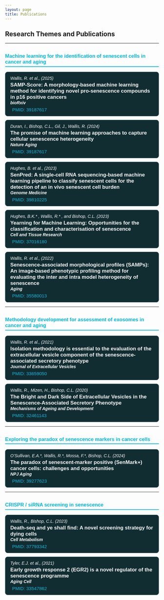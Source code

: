 ```yaml
---
layout: page
title: Publications
---
```


<style>
  h3.theme-title {
    color: #02b8de;
    border-bottom: 2px solid #02b8de;
    padding-bottom: 0.3rem;
    margin-top: 2rem;
    font-weight: 600;
    font-family: Arial, sans-serif;
  }
  
  .pub-entry {
    background: #112D32;
    border: 1px solid #254E58;
    border-radius: 8px;
    padding: 12px 16px;
    margin: 12px 0;
    color: #f7f9fa;
    font-family: Arial, sans-serif;
  }

  .pub-title {
    font-weight: 700;
    font-size: 1.05rem;
  }

  .pub-authors {
    font-style: italic;
    margin-bottom: 4px;
  }

  .pub-journal {
    font-weight: 600;
    margin-bottom: 6px;
  }

  .pub-links a {
    color: #02b8de;
    text-decoration: none;
    margin-right: 12px;
    font-size: 0.95rem;
  }
  
  .pub-links a:hover {
    text-decoration: underline;
  }
  
  .fa-link, .fa-file-pdf {
    margin-right: 6px;
  }
</style>

## Research Themes and Publications

---

<h3 class="theme-title">Machine learning for the identification of senescent cells in cancer and aging</h3>

<div class="pub-entry">
  <div class="pub-authors">Wallis, R. et al., (2025)</div>
  <div class="pub-title">SAMP-Score: A morphology-based machine learning method for identifying novel pro-senescence compounds in p16 positive cancers</div>
  <div class="pub-journal"><em>bioRxiv</em></div>
  <div class="pub-links">
    <a href="https://www.biorxiv.org/content/10.1101/2025.06.09.658585v1" target="_blank" rel="noopener">
      <i class="fas fa-link"></i>PMID: 39187617
    </a>
  </div>
</div>

<div class="pub-entry">
  <div class="pub-authors">Duran, I., Bishop, C.L., Gil, J., Wallis, R. (2024)</div>
  <div class="pub-title">The promise of machine learning approaches to capture cellular senescence heterogeneity</div>
  <div class="pub-journal"><em>Nature Aging</em></div>
  <div class="pub-links">
    <a href="https://pubmed.ncbi.nlm.nih.gov/39187617/" target="_blank" rel="noopener">
      <i class="fas fa-link"></i>PMID: 39187617
    </a>
  </div>
</div>

<div class="pub-entry">
  <div class="pub-authors">Hughes, B. et al., (2023)</div>
  <div class="pub-title">SenPred: A single-cell RNA sequencing-based machine learning pipeline to classify senescent cells for the detection of an in vivo senescent cell burden</div>
  <div class="pub-journal"><em>Genome Medicine</em></div>
  <div class="pub-links">
    <a href="https://genomemedicine.biomedcentral.com/articles/10.1186/s13073-024-01418-0" target="_blank" rel="noopener">
      <i class="fas fa-link"></i>PMID: 39810225
    </a>
  </div>
</div>

<div class="pub-entry">
  <div class="pub-authors">Hughes, B.K.* , Wallis, R.* , and Bishop, C.L. (2023)</div>
  <div class="pub-title">Yearning for Machine Learning: Opportunities for the classification and characterisation of senescence</div>
  <div class="pub-journal"><em>Cell and Tissue Research</em></div>
  <div class="pub-links">
    <a href="https://pubmed.ncbi.nlm.nih.gov/37016180/" target="_blank" rel="noopener">
      <i class="fas fa-link"></i>PMID: 37016180
    </a>
  </div>
</div>

<div class="pub-entry">
  <div class="pub-authors">Wallis, R. et al., (2022)</div>
  <div class="pub-title">Senescence-associated morphological profiles (SAMPs): An image-based phenotypic profiling method for evaluating the inter and intra model heterogeneity of senescence</div>
  <div class="pub-journal"><em>Aging</em></div>
  <div class="pub-links">
    <a href="https://pubmed.ncbi.nlm.nih.gov/35580013/" target="_blank" rel="noopener">
      <i class="fas fa-link"></i>PMID: 35580013
    </a>
  </div>
</div>

---

<h3 class="theme-title">Methodology development for assessment of exosomes in cancer and aging</h3>

<div class="pub-entry">
  <div class="pub-authors">Wallis, R. et al., (2021)</div>
  <div class="pub-title">Isolation methodology is essential to the evaluation of the extracellular vesicle component of the senescence‐associated secretory phenotype</div>
  <div class="pub-journal"><em>Journal of Extracellular Vesicles</em></div>
  <div class="pub-links">
    <a href="https://pubmed.ncbi.nlm.nih.gov/33659050/" target="_blank" rel="noopener">
      <i class="fas fa-link"></i>PMID: 33659050
    </a>
  </div>
</div>

<div class="pub-entry">
  <div class="pub-authors">Wallis, R., Mizen, H., Bishop, C.L. (2020)</div>
  <div class="pub-title">The Bright and Dark Side of Extracellular Vesicles in the Senescence-Associated Secretory Phenotype</div>
  <div class="pub-journal"><em>Mechanisms of Ageing and Development</em></div>
  <div class="pub-links">
    <a href="https://pubmed.ncbi.nlm.nih.gov/32461143/" target="_blank" rel="noopener">
      <i class="fas fa-link"></i>PMID: 32461143
    </a>
  </div>
</div>

---

<h3 class="theme-title">Exploring the paradox of senescence markers in cancer cells</h3>

<div class="pub-entry">
  <div class="pub-authors">O’Sullivan, E.A.*, Wallis, R.*, Mossa, F.*, Bishop, C.L. (2024)</div>
  <div class="pub-title">The paradox of senescent-marker positive (SenMark+) cancer cells: challenges and opportunities</div>
  <div class="pub-journal"><em>NPJ Aging</em></div>
  <div class="pub-links">
    <a href="https://pubmed.ncbi.nlm.nih.gov/39277623/" target="_blank" rel="noopener">
      <i class="fas fa-link"></i>PMID: 39277623
    </a>
  </div>
</div>

---

<h3 class="theme-title">CRISPR / siRNA screening in senescence</h3>

<div class="pub-entry">
  <div class="pub-authors">Wallis, R., Bishop, C.L. (2023)</div>
  <div class="pub-title">Death-seq and ye shall find: A novel screening strategy for dying cells</div>
  <div class="pub-journal"><em>Cell Metabolism</em></div>
  <div class="pub-links">
    <a href="https://pubmed.ncbi.nlm.nih.gov/37793342/" target="_blank" rel="noopener">
      <i class="fas fa-link"></i>PMID: 37793342
    </a>
  </div>
</div>

<div class="pub-entry">
  <div class="pub-authors">Tyler, E.J. et al., (2021)</div>
  <div class="pub-title">Early growth response 2 (EGR2) is a novel regulator of the senescence programme</div>
  <div class="pub-journal"><em>Aging Cell</em></div>
  <div class="pub-links">
    <a href="https://pubmed.ncbi.nlm.nih.gov/33547862/" target="_blank" rel="noopener">
      <i class="fas fa-link"></i>PMID: 33547862
    </a>
  </div>
</div>

<!-- Font Awesome for icons -->
<link rel="stylesheet" href="https://cdnjs.cloudflare.com/ajax/libs/font-awesome/6.5.0/css/all.min.css">
